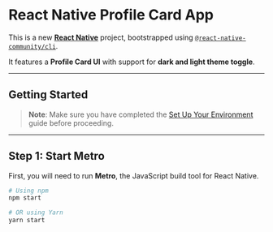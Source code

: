 # React Native Profile Card App

This is a new [**React Native**](https://reactnative.dev) project, bootstrapped using [`@react-native-community/cli`](https://github.com/react-native-community/cli).

It features a **Profile Card UI** with support for **dark and light theme toggle**.

---

## Getting Started

> **Note**: Make sure you have completed the [Set Up Your Environment](https://reactnative.dev/docs/set-up-your-environment) guide before proceeding.

---

## Step 1: Start Metro

First, you will need to run **Metro**, the JavaScript build tool for React Native.

```sh
# Using npm
npm start

# OR using Yarn
yarn start
